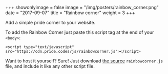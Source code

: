 +++
showonlyimage = false
image = "/img/posters/rainbow_corner.png"
date = "2017-09-07"
title = "Rainbow corner"
weight = 3
+++


Add a simple pride corner to your website.

<!--more-->

To add the Rainbow Corner just paste this script tag at the end of your `<body>`:

```
<script type="text/javascript" src="https://cdn.pride.codes/js/rainbowcorner.js"></script>
```


Want to host it yourself? Sure! Just download [the source](https://cdn.pride.codes/js/rainbowcorner.js) `rainbowcorner.js` file, and include it like any other script file.
